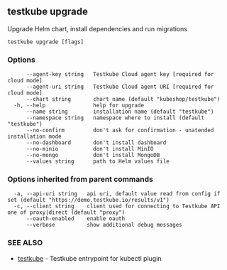 ## testkube upgrade

Upgrade Helm chart, install dependencies and run migrations

```
testkube upgrade [flags]
```

### Options

```
      --agent-key string   Testkube Cloud agent key [required for cloud mode]
      --agent-uri string   Testkube Cloud agent URI [required for cloud mode]
      --chart string       chart name (default "kubeshop/testkube")
  -h, --help               help for upgrade
      --name string        installation name (default "testkube")
      --namespace string   namespace where to install (default "testkube")
      --no-confirm         don't ask for confirmation - unatended installation mode
      --no-dashboard       don't install dashboard
      --no-minio           don't install MinIO
      --no-mongo           don't install MongoDB
      --values string      path to Helm values file
```

### Options inherited from parent commands

```
  -a, --api-uri string   api uri, default value read from config if set (default "https://demo.testkube.io/results/v1")
  -c, --client string    client used for connecting to Testkube API one of proxy|direct (default "proxy")
      --oauth-enabled    enable oauth
      --verbose          show additional debug messages
```

### SEE ALSO

* [testkube](testkube.md)	 - Testkube entrypoint for kubectl plugin

